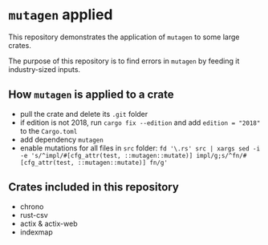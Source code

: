# `mutagen` applied

This repository demonstrates the application of `mutagen` to some large crates.

The purpose of this repository is to find errors in `mutagen` by feeding it industry-sized inputs.

## How `mutagen` is applied to a crate
* pull the crate and delete its `.git` folder
* if edition is not 2018, run `cargo fix --edition` and add `edition = "2018"` to the `Cargo.toml`
* add dependency `mutagen`
* enable mutations for all files in `src` folder: `fd '\.rs' src | xargs sed -i -e 's/^impl/#[cfg_attr(test, ::mutagen::mutate)] impl/g;s/^fn/#[cfg_attr(test, ::mutagen::mutate)] fn/g'`

## Crates included in this repository

* chrono
* rust-csv
* actix & actix-web
* indexmap


